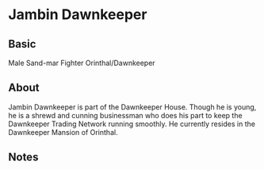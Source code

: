 # Jambin Dawnkeeper

## Basic
Male Sand-mar
Fighter
Orinthal/Dawnkeeper

## About
Jambin Dawnkeeper is part of the Dawnkeeper House.  Though he is young, he is a shrewd and cunning businessman who does his part to keep the Dawnkeeper Trading Network running smoothly.  He currently resides in the Dawnkeeper Mansion of Orinthal.

## Notes
